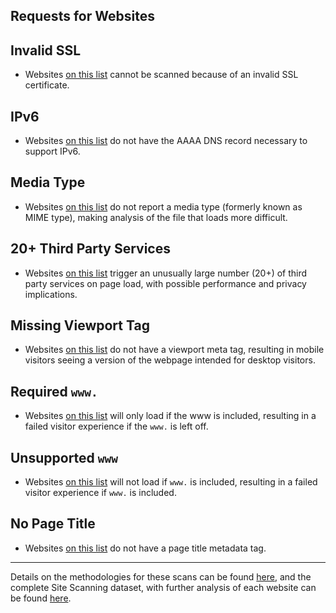 ## Requests for Websites

## Invalid SSL 

* Websites [on this list](https://github.com/GSA/site-scanning-analysis/blob/main/reports/website-requests/ssl.csv) cannot be scanned because of an invalid SSL certificate.

## IPv6 

* Websites [on this list](https://github.com/GSA/site-scanning-analysis/blob/main/reports/website-requests/ipv6.csv) do not have the AAAA DNS record necessary to support IPv6.

## Media Type 

* Websites [on this list](https://github.com/GSA/site-scanning-analysis/blob/main/reports/website-requests/media_type.csv) do not report a media type (formerly known as MIME type), making analysis of the file that loads more difficult.  

## 20+ Third Party Services 

* Websites [on this list](https://github.com/GSA/site-scanning-analysis/blob/main/reports/website-requests/third-party-services.csv) trigger an unusually large number (20+) of third party services on page load, with possible performance and privacy implications.  

## Missing Viewport Tag

* Websites [on this list](https://github.com/GSA/site-scanning-analysis/blob/main/reports/website-requests/viewport.csv) do not have a viewport meta tag, resulting in mobile visitors seeing a version of the webpage intended for desktop visitors.  

## Required `www.`

* Websites [on this list](https://github.com/GSA/site-scanning-analysis/blob/main/reports/website-requests/www-required.csv) will only load if the www is included, resulting in a failed visitor experience if the `www.` is left off.

## Unsupported `www`

* Websites [on this list](https://github.com/GSA/site-scanning-analysis/blob/main/reports/website-requests/www-unsupported.csv) will not load if `www.` is included, resulting in a failed visitor experience if `www.` is included.  

## No Page Title

* Websites [on this list](https://github.com/GSA/site-scanning-analysis/blob/main/reports/website-requests/title.csv) do not have a page title metadata tag.  

----------------------

Details on the methodologies for these scans can be found [here](https://github.com/GSA/site-scanning-documentation/blob/main/pages/scan_steps.md), and the complete Site Scanning dataset, with further analysis of each website can be found [here](https://digital.gov/guides/site-scanning/data/).  
